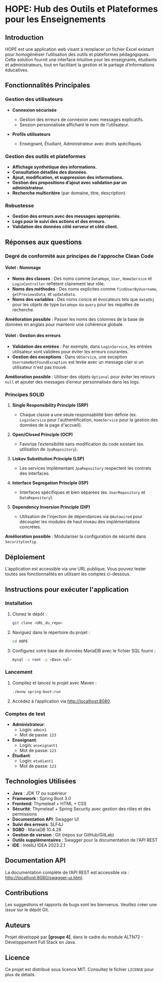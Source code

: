 # HOPE: Hub des Outils et Plateformes pour les Enseignements

## Introduction

HOPE est une application web visant à remplacer un fichier Excel existant pour homogénéiser l’utilisation des outils et plateformes pédagogiques. Cette solution fournit une interface intuitive pour les enseignants, étudiants et administrateurs, tout en facilitant la gestion et le partage d’informations éducatives.

## Fonctionnalités Principales

### Gestion des utilisateurs

- **Connexion sécurisée**
  - Gestion des erreurs de connexion avec messages explicatifs.
  - Session personnalisée affichant le nom de l’utilisateur.

- **Profils utilisateurs**
  - Enseignant, Étudiant, Administrateur avec droits spécifiques.

### Gestion des outils et plateformes

- **Affichage synthétique des informations.**
- **Consultation détaillée des données.**
- **Ajout, modification, et suppression des informations.**
- **Gestion des propositions d’ajout avec validation par un administrateur.**
- **Recherche multicritère** (par domaine, titre, description).

### Robustesse

- **Gestion des erreurs avec des messages appropriés.**
- **Logs pour le suivi des actions et des erreurs.**
- **Validation des données côté serveur et côté client.**

## Réponses aux questions

### Degré de conformité aux principes de l'approche Clean Code

#### Volet : Nommage

- **Noms des classes** : Des noms comme `DataHope`, `User`, `HomeService` et `LoginController` reflètent clairement leur rôle.
- **Noms des méthodes** : Des noms explicites comme `findUserByUsername`, `getPreviewsData`, et `updateData`.
- **Noms des variables** : Des noms concis et évocateurs tels que `dataObj` pour les objets de type `DataHope` ou `query` pour les requêtes de recherche.

**Amélioration possible** : Passer les noms des colonnes de la base de données en anglais pour maintenir une cohérence globale.

#### Volet : Gestion des erreurs

- **Validation des entrées** : Par exemple, dans `LoginService`, les entrées utilisateur sont validées pour éviter les erreurs courantes.
- **Gestion des exceptions** : Dans `UDService`, une exception `UsernameNotFoundException` est levée avec un message clair si un utilisateur n'est pas trouvé.

**Amélioration possible** : Utiliser des objets `Optional` pour éviter les retours `null` et ajouter des messages d’erreur personnalisés dans les logs.

### Principes SOLID

1. **Single Responsibility Principle (SRP)**
   - Chaque classe a une seule responsabilité bien définie (ex. `LoginService` pour l'authentification, `HomeService` pour la gestion des données de la page d'accueil).

2. **Open/Closed Principle (OCP)**
   - Favorise l’extensibilité sans modification du code existant (ex. utilisation de `JpaRepository`).

3. **Liskov Substitution Principle (LSP)**
   - Les services implémentant `JpaRepository` respectent les contrats des interfaces.

4. **Interface Segregation Principle (ISP)**
   - Interfaces spécifiques et bien séparées (ex. `UserRepository` et `DataRepository`).

5. **Dependency Inversion Principle (DIP)**
   - Utilisation de l'injection de dépendances via `@Autowired` pour découpler les modules de haut niveau des implémentations concrètes.

**Amélioration possible** : Modulariser la configuration de sécurité dans `SecurityConfig`.

## Déploiement

L’application est accessible via une URL publique. Vous pouvez tester toutes ses fonctionnalités en utilisant les comptes ci-dessous.


## Instructions pour exécuter l'application

### Installation
1. Clonez le dépôt :
   ```bash
   git clone <URL_du_repo>
   ```
2. Naviguez dans le répertoire du projet :
   ```bash
   cd HOPE
   ```
3. Configurez votre base de données MariaDB avec le fichier SQL fourni :
   ```bash
   mysql -u root -p <Base.sql>
   ```

### Lancement
1. Compilez et lancez le projet avec Maven :
   ```bash
   ./mvnw spring-boot:run
   ```
2. Accédez à l’application via [http://localhost:8080](http://localhost:8080).

### Comptes de test
- **Administrateur**:
    - Login: `admin1`
    - Mot de passe: `123`
- **Enseignant**:
    - Login: `enseignant1`
    - Mot de passe: `123`
- **Étudiant**:
    - Login: `etudiant1`
    - Mot de passe: `123`

## Technologies Utilisées
- **Java** : JDK 17 ou supérieur
- **Framework** : Spring Boot 3.0
- **Frontend**: Thymeleaf + HTML + CSS
- **Sécurité**: Thymeleaf + Spring Security avec gestion des rôles et des permissions
- **Documentation API**: Swagger UI
- **Suivi des erreurs**: SLF4J
- **SGBD** : MariaDB 10.4.28
- **Gestion de version** : Git (repos sur GitHub/GitLab)
- **Outils supplémentaires** : Swagger pour la documentation de l'API REST
- **IDE** : IntelliJ IDEA 2023.2.1

## Documentation API
La documentation complète de l’API REST est accessible via : [http://localhost:8080/swagger-ui.html](http://localhost:8080/swagger-ui.html).

## Contributions
Les suggestions et rapports de bugs sont les bienvenus. Veuillez créer une *issue* sur le dépôt Git.

## Auteurs
Projet développé par **[groupe 4]**, dans le cadre du module ALTN72 - Développement Full Stack en Java.

## Licence
Ce projet est distribué sous licence MIT. Consultez le fichier `LICENSE` pour plus de détails.
